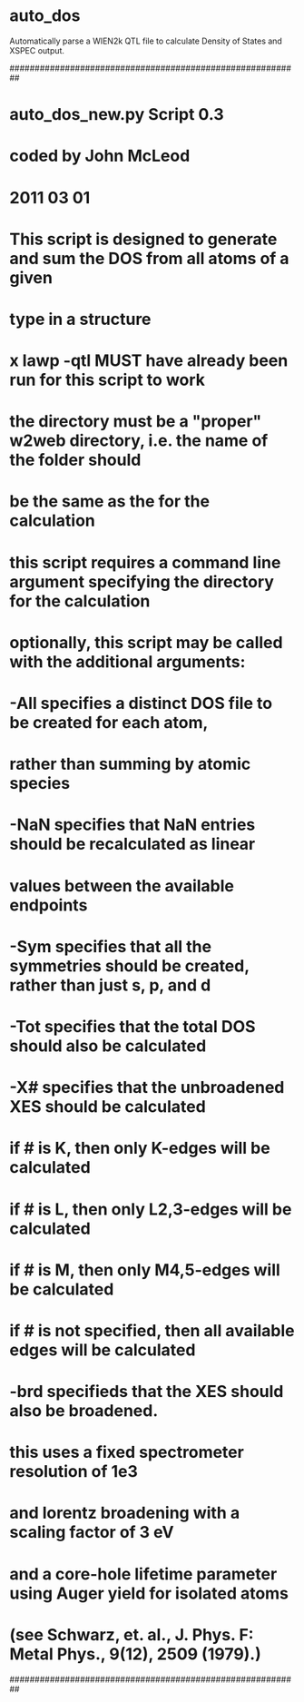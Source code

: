 auto_dos
========

Automatically parse a WIEN2k QTL file to calculate Density of States and XSPEC output.

##########################################################
# auto_dos_new.py Script 0.3
#
# coded by John McLeod
# 2011 03 01
#
# This script is designed to generate and sum the DOS from all atoms of a given
# type in a structure
#
# x lawp -qtl MUST have already been run for this script to work
#
# the directory must be a "proper" w2web directory, i.e. the name of the folder should
# be the same as the <case> for the calculation
#
# this script requires a command line argument specifying the directory for the calculation
#
# optionally, this script may be called with the additional arguments:
#       -All    specifies a distinct DOS file to be created for each atom,
#               rather than summing by atomic species
#       -NaN    specifies that NaN entries should be recalculated as linear
#               values between the available endpoints
#       -Sym    specifies that all the symmetries should be created, rather than just s, p, and d
#       -Tot    specifies that the total DOS should also be calculated
#       -X#     specifies that the unbroadened XES should be calculated
#               if # is K, then only K-edges will be calculated
#               if # is L, then only L2,3-edges will be calculated
#               if # is M, then only M4,5-edges will be calculated
#               if # is not specified, then all available edges will be calculated
#       -brd    specifieds that the XES should also be broadened.
#               this uses a fixed spectrometer resolution of 1e3
#               and lorentz broadening with a scaling factor of 3 eV
#               and a core-hole lifetime parameter using Auger yield for isolated atoms
#               (see Schwarz, et. al., J. Phys. F: Metal Phys., 9(12), 2509 (1979).)
##########################################################
